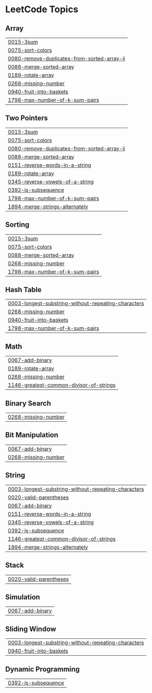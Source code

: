 
<!---LeetCode Topics Start-->
# LeetCode Topics
## Array
|  |
| ------- |
| [0015-3sum](https://github.com/devarshi-ap/leetcode-lib/tree/master/0015-3sum) |
| [0075-sort-colors](https://github.com/devarshi-ap/leetcode-lib/tree/master/0075-sort-colors) |
| [0080-remove-duplicates-from-sorted-array-ii](https://github.com/devarshi-ap/leetcode-lib/tree/master/0080-remove-duplicates-from-sorted-array-ii) |
| [0088-merge-sorted-array](https://github.com/devarshi-ap/leetcode-lib/tree/master/0088-merge-sorted-array) |
| [0189-rotate-array](https://github.com/devarshi-ap/leetcode-lib/tree/master/0189-rotate-array) |
| [0268-missing-number](https://github.com/devarshi-ap/leetcode-lib/tree/master/0268-missing-number) |
| [0940-fruit-into-baskets](https://github.com/devarshi-ap/leetcode-lib/tree/master/0940-fruit-into-baskets) |
| [1798-max-number-of-k-sum-pairs](https://github.com/devarshi-ap/leetcode-lib/tree/master/1798-max-number-of-k-sum-pairs) |
## Two Pointers
|  |
| ------- |
| [0015-3sum](https://github.com/devarshi-ap/leetcode-lib/tree/master/0015-3sum) |
| [0075-sort-colors](https://github.com/devarshi-ap/leetcode-lib/tree/master/0075-sort-colors) |
| [0080-remove-duplicates-from-sorted-array-ii](https://github.com/devarshi-ap/leetcode-lib/tree/master/0080-remove-duplicates-from-sorted-array-ii) |
| [0088-merge-sorted-array](https://github.com/devarshi-ap/leetcode-lib/tree/master/0088-merge-sorted-array) |
| [0151-reverse-words-in-a-string](https://github.com/devarshi-ap/leetcode-lib/tree/master/0151-reverse-words-in-a-string) |
| [0189-rotate-array](https://github.com/devarshi-ap/leetcode-lib/tree/master/0189-rotate-array) |
| [0345-reverse-vowels-of-a-string](https://github.com/devarshi-ap/leetcode-lib/tree/master/0345-reverse-vowels-of-a-string) |
| [0392-is-subsequence](https://github.com/devarshi-ap/leetcode-lib/tree/master/0392-is-subsequence) |
| [1798-max-number-of-k-sum-pairs](https://github.com/devarshi-ap/leetcode-lib/tree/master/1798-max-number-of-k-sum-pairs) |
| [1894-merge-strings-alternately](https://github.com/devarshi-ap/leetcode-lib/tree/master/1894-merge-strings-alternately) |
## Sorting
|  |
| ------- |
| [0015-3sum](https://github.com/devarshi-ap/leetcode-lib/tree/master/0015-3sum) |
| [0075-sort-colors](https://github.com/devarshi-ap/leetcode-lib/tree/master/0075-sort-colors) |
| [0088-merge-sorted-array](https://github.com/devarshi-ap/leetcode-lib/tree/master/0088-merge-sorted-array) |
| [0268-missing-number](https://github.com/devarshi-ap/leetcode-lib/tree/master/0268-missing-number) |
| [1798-max-number-of-k-sum-pairs](https://github.com/devarshi-ap/leetcode-lib/tree/master/1798-max-number-of-k-sum-pairs) |
## Hash Table
|  |
| ------- |
| [0003-longest-substring-without-repeating-characters](https://github.com/devarshi-ap/leetcode-lib/tree/master/0003-longest-substring-without-repeating-characters) |
| [0268-missing-number](https://github.com/devarshi-ap/leetcode-lib/tree/master/0268-missing-number) |
| [0940-fruit-into-baskets](https://github.com/devarshi-ap/leetcode-lib/tree/master/0940-fruit-into-baskets) |
| [1798-max-number-of-k-sum-pairs](https://github.com/devarshi-ap/leetcode-lib/tree/master/1798-max-number-of-k-sum-pairs) |
## Math
|  |
| ------- |
| [0067-add-binary](https://github.com/devarshi-ap/leetcode-lib/tree/master/0067-add-binary) |
| [0189-rotate-array](https://github.com/devarshi-ap/leetcode-lib/tree/master/0189-rotate-array) |
| [0268-missing-number](https://github.com/devarshi-ap/leetcode-lib/tree/master/0268-missing-number) |
| [1146-greatest-common-divisor-of-strings](https://github.com/devarshi-ap/leetcode-lib/tree/master/1146-greatest-common-divisor-of-strings) |
## Binary Search
|  |
| ------- |
| [0268-missing-number](https://github.com/devarshi-ap/leetcode-lib/tree/master/0268-missing-number) |
## Bit Manipulation
|  |
| ------- |
| [0067-add-binary](https://github.com/devarshi-ap/leetcode-lib/tree/master/0067-add-binary) |
| [0268-missing-number](https://github.com/devarshi-ap/leetcode-lib/tree/master/0268-missing-number) |
## String
|  |
| ------- |
| [0003-longest-substring-without-repeating-characters](https://github.com/devarshi-ap/leetcode-lib/tree/master/0003-longest-substring-without-repeating-characters) |
| [0020-valid-parentheses](https://github.com/devarshi-ap/leetcode-lib/tree/master/0020-valid-parentheses) |
| [0067-add-binary](https://github.com/devarshi-ap/leetcode-lib/tree/master/0067-add-binary) |
| [0151-reverse-words-in-a-string](https://github.com/devarshi-ap/leetcode-lib/tree/master/0151-reverse-words-in-a-string) |
| [0345-reverse-vowels-of-a-string](https://github.com/devarshi-ap/leetcode-lib/tree/master/0345-reverse-vowels-of-a-string) |
| [0392-is-subsequence](https://github.com/devarshi-ap/leetcode-lib/tree/master/0392-is-subsequence) |
| [1146-greatest-common-divisor-of-strings](https://github.com/devarshi-ap/leetcode-lib/tree/master/1146-greatest-common-divisor-of-strings) |
| [1894-merge-strings-alternately](https://github.com/devarshi-ap/leetcode-lib/tree/master/1894-merge-strings-alternately) |
## Stack
|  |
| ------- |
| [0020-valid-parentheses](https://github.com/devarshi-ap/leetcode-lib/tree/master/0020-valid-parentheses) |
## Simulation
|  |
| ------- |
| [0067-add-binary](https://github.com/devarshi-ap/leetcode-lib/tree/master/0067-add-binary) |
## Sliding Window
|  |
| ------- |
| [0003-longest-substring-without-repeating-characters](https://github.com/devarshi-ap/leetcode-lib/tree/master/0003-longest-substring-without-repeating-characters) |
| [0940-fruit-into-baskets](https://github.com/devarshi-ap/leetcode-lib/tree/master/0940-fruit-into-baskets) |
## Dynamic Programming
|  |
| ------- |
| [0392-is-subsequence](https://github.com/devarshi-ap/leetcode-lib/tree/master/0392-is-subsequence) |
<!---LeetCode Topics End-->
